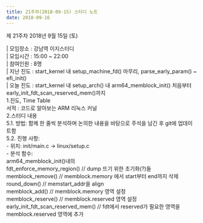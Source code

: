 ```yaml
---
title: 21주차(2018-09-15) 스터디 노트
date: 2018-09-16
---
```


<p>
제 21주차 2018년 9월 15일 (토)
</p><p>
| 모임장소 : 강남역 이지스터디<br>
| 모임시간 : 15:00 ~ 22:00<br>
| 참여인원 : 8명<br>
| 지난 진도 : start_kernel 내 setup_machine_fd() 마무리, parse_early_param() ~ efi_init()<br>
| 오늘 진도 : start_kernel 내 setup_arch() 내 arm64_memblock_init() 처음부터 early_init_fdt_scan_reserved_mem()까지<br>
1.진도, Time Table<br>
서적 :  코드로 알아보는 ARM 리눅스 커널<br>
2.스터디 내용<br>
5.1. 방법: 함께 한 줄씩 분석하며 논의한 내용을 바탕으로 주석을 남긴 후 git에 업데이트함<br>
5.2. 진행 사항:<br>
 - 위치: init/main.c -> linux/setup.c<br>
 - 분석 함수:<br>
   arm64_memblock_init()내의<br>
       fdt_enforce_memory_region() // dump 뜨기 위한 초기화(?)들<br>
       memblock_remove() // memblock.memory 에서 start부터 end까지 삭제<br>
       round_down() // memstart_addr을 align<br>
       memblock_add() // memblock.memory 영역 설정<br>
       memblock_reserve() // memblock.reserved 영역 설정<br>
       early_init_fdt_scan_reserved_mem() // fdt에서 reserved가 필요한 영역을 memblock.reserved 영역에 추가
</p>
